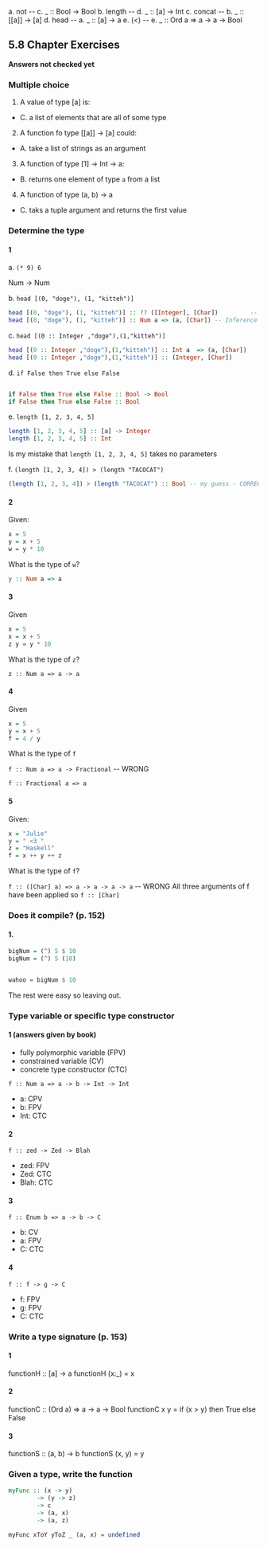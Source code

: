 a. not
-- c. _ :: Bool -> Bool
b. length
-- d. _ :: [a] -> Int
c. concat
-- b. _ :: [[a]] -> [a]
d. head
-- a. _ :: [a] -> a
e. (<)
-- e. \_ :: Ord a => a -> a -> Bool

## 5.8 Chapter Exercises

**Answers not checked yet**

### Multiple choice

1. A value of type [a] is:

- C. a list of elements that are all of some type

2. A function fo type [[a]] -> [a] could:

- A. take a list of strings as an argument

3. A function of type [1] -> Int -> a:

- B. returns one element of type `a` from a list

4. A function of type (a, b) -> a

- C. taks a tuple argument and returns the first value

### Determine the type

#### 1

a. `(* 9) 6`

Num -> Num

b. `head [(0, "doge"), (1, "kitteh")]`

```Haskell
head [(0, "doge"), (1, "kitteh")] :: ?? ([Integer], [Char])         -- my guess
head [(0, "doge"), (1, "kitteh")] :: Num a => (a, [Char]) -- Inference
```

c. `head [(0 :: Integer ,"doge"),(1,"kitteh")]`

```Haskell
head [(0 :: Integer ,"doge"),(1,"kitteh")] :: Int a  => (a, [Char])
head [(0 :: Integer ,"doge"),(1,"kitteh")] :: (Integer, [Char])

```

d. `if False then True else False`

```Haskell

if False then True else False :: Bool -> Bool
if False then True else False :: Bool

```

e. `length [1, 2, 3, 4, 5]`

```Haskell
length [1, 2, 3, 4, 5] :: [a] -> Integer
length [1, 2, 3, 4, 5] :: Int
```

Is my mistake that `length [1, 2, 3, 4, 5]` takes no parameters

f. `(length [1, 2, 3, 4]) > (length "TACOCAT")`

```Haskell
(length [1, 2, 3, 4]) > (length "TACOCAT") :: Bool -- my guess - CORRECT yeah!

```

#### 2

Given:

```Haskell
x = 5
y = x + 5
w = y * 10
```

What is the type of `w`?

```Haskell
y :: Num a => a
```

#### 3

Given

```Haskell
x = 5
x = x + 5
z y = y * 10
```

What is the type of `z`?

`z :: Num a => a -> a`

#### 4

Given

```Haskell
x = 5
y = x + 5
f = 4 / y
```

What is the type of `f`

`f :: Num a => a -> Fractional` -- WRONG

`f :: Fractional a => a`

#### 5

Given:

```Haskell
x = "Julie"
y = " <3 "
z = "Haskell"
f = x ++ y ++ z
```

What is the type of `f`?

`f :: ([Char] a) => a -> a -> a -> a` -- WRONG
All three arguments of f have been applied so
`f :: [Char]`

### Does it compile? (p. 152)

#### 1.

```Haskell
bigNum = (^) 5 $ 10
bigNum = (^) 5 (10)


wahoo = bigNum $ 10
```

The rest were easy so leaving out.

### Type variable or specific type constructor

#### 1 (answers given by book)

- fully polymorphic variable (FPV)
- constrained variable (CV)
- concrete type constructor (CTC)

`f :: Num a => a -> b -> Int -> Int`

- a: CPV
- b: FPV
- Int: CTC

#### 2

`f :: zed -> Zed -> Blah`

- zed: FPV
- Zed: CTC
- Blah: CTC

#### 3

`f :: Enum b => a -> b -> C`

- b: CV
- a: FPV
- C: CTC

#### 4

`f :: f -> g -> C`

- f: FPV
- g: FPV
- C: CTC

### Write a type signature (p. 153)

#### 1

functionH :: [a] -> a
functionH (x:\_) = x

#### 2

functionC :: (Ord a) => a -> a -> Bool
functionC x y = if (x > y) then True else False

#### 3

functionS :: (a, b) -> b
functionS (x, y) = y

### Given a type, write the function

```Haskell
myFunc :: (x -> y)
        -> (y -> z)
        -> c
        -> (a, x)
        -> (a, z)

myFunc xToY yToZ _ (a, x) = undefined

```
